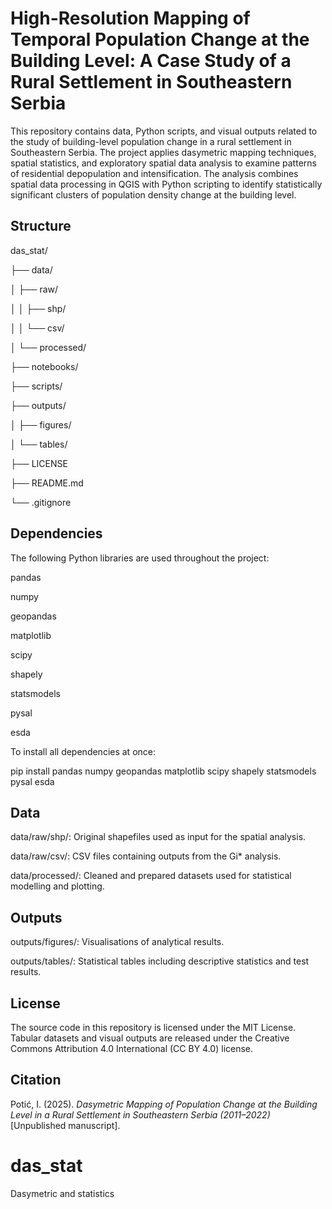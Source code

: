 # High-Resolution Mapping of Temporal Population Change at the Building Level: A Case Study of a Rural Settlement in Southeastern Serbia

This repository contains data, Python scripts, and visual outputs related to the study of building-level population change in a rural settlement in Southeastern Serbia. The project applies dasymetric mapping techniques, spatial statistics, and exploratory spatial data analysis to examine patterns of residential depopulation and intensification. The analysis combines spatial data processing in QGIS with Python scripting to identify statistically significant clusters of population density change at the building level.

## Structure

das_stat/

├── data/

│   ├── raw/

│   │   ├── shp/

│   │   └── csv/

│   └── processed/

├── notebooks/

├── scripts/

├── outputs/

│   ├── figures/

│   └── tables/

├── LICENSE

├── README.md

└── .gitignore

## Dependencies
The following Python libraries are used throughout the project:

pandas

numpy

geopandas

matplotlib

scipy

shapely

statsmodels

pysal

esda

To install all dependencies at once:

pip install pandas numpy geopandas matplotlib scipy shapely statsmodels pysal esda

## Data
data/raw/shp/: Original shapefiles used as input for the spatial analysis.

data/raw/csv/: CSV files containing outputs from the Gi* analysis.

data/processed/: Cleaned and prepared datasets used for statistical modelling and plotting.

## Outputs
outputs/figures/: Visualisations of analytical results.

outputs/tables/: Statistical tables including descriptive statistics and test results.

## License
The source code in this repository is licensed under the MIT License.
Tabular datasets and visual outputs are released under the Creative Commons Attribution 4.0 International (CC BY 4.0) license.

## Citation
Potić, I. (2025). *Dasymetric Mapping of Population Change at the Building Level in a Rural Settlement in Southeastern Serbia (2011–2022)* [Unpublished manuscript].

# das_stat
Dasymetric and statistics
